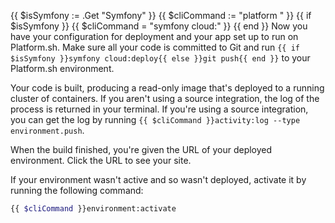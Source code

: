 {{ $isSymfony := .Get "Symfony" }}
{{ $cliCommand := "platform " }}
{{ if $isSymfony }}
  {{ $cliCommand = "symfony cloud:" }}
{{ end }}
Now you have your configuration for deployment and your app set up to run on Platform.sh.
Make sure all your code is committed to Git
and run `{{ if $isSymfony }}symfony cloud:deploy{{ else }}git push{{ end }}` to your Platform.sh environment.

Your code is built, producing a read-only image that's deployed to a running cluster of containers.
If you aren't using a source integration, the log of the process is returned in your terminal.
If you're using a source integration, you can get the log by running `{{ $cliCommand }}activity:log --type environment.push`.

When the build finished, you're given the URL of your deployed environment.
Click the URL to see your site.

If your environment wasn't active and so wasn't deployed, activate it by running the following command:

```bash
{{ $cliCommand }}environment:activate
```

